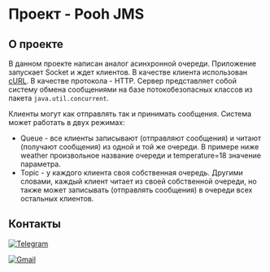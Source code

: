 # Проект - Pooh JMS

## О проекте

В данном проекте написан аналог асинхронной очереди. Приложение запускает Socket и ждет клиентов.
В качестве клиента использован [cURL](https://curl.se/download.html). В качестве протокола - HTTP.
Сервер представляет собой систему обмена сообщениями на базе потокобезопасных классов из пакета `java.util.concurrent`.

Клиенты могут как отправлять так и принимать сообщения. Система может работать в двух режимах:

- Queue - все клиенты записывают (отправляют сообщения) и читают (получают сообщения) из одной и той же очереди.
  В примере ниже weather произвольное название очереди и temperature=18 значение параметра.  
- Topic - у каждого клиента своя собственная очередь. Другими словами, каждый клиент читает из своей собственной очереди, но также может записывать (отправлять сообщения) в очереди всех остальных клиентов.

## Контакты
[![Telegram](https://img.shields.io/badge/Telegram-blue?logo=telegram)](https://t.me/GrokDen)

 [![Gmail](https://img.shields.io/badge/Gmail-white?logo=gmail)](mailto:den.voiten@gmail.com)
